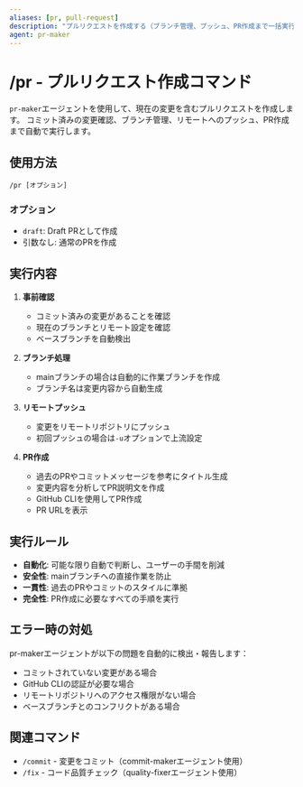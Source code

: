```yaml
---
aliases: [pr, pull-request]
description: "プルリクエストを作成する（ブランチ管理、プッシュ、PR作成まで一括実行）"
agent: pr-maker
---
```


# /pr - プルリクエスト作成コマンド

`pr-maker`エージェントを使用して、現在の変更を含むプルリクエストを作成します。
コミット済みの変更確認、ブランチ管理、リモートへのプッシュ、PR作成まで自動で実行します。

## 使用方法

```
/pr [オプション]
```

### オプション
- `draft`: Draft PRとして作成
- 引数なし: 通常のPRを作成

## 実行内容

1. **事前確認**
   - コミット済みの変更があることを確認
   - 現在のブランチとリモート設定を確認
   - ベースブランチを自動検出

2. **ブランチ処理**
   - mainブランチの場合は自動的に作業ブランチを作成
   - ブランチ名は変更内容から自動生成

3. **リモートプッシュ**
   - 変更をリモートリポジトリにプッシュ
   - 初回プッシュの場合は`-u`オプションで上流設定

4. **PR作成**
   - 過去のPRやコミットメッセージを参考にタイトル生成
   - 変更内容を分析してPR説明文を作成
   - GitHub CLIを使用してPR作成
   - PR URLを表示

## 実行ルール

- **自動化**: 可能な限り自動で判断し、ユーザーの手間を削減
- **安全性**: mainブランチへの直接作業を防止
- **一貫性**: 過去のPRやコミットのスタイルに準拠
- **完全性**: PR作成に必要なすべての手順を実行

## エラー時の対処

pr-makerエージェントが以下の問題を自動的に検出・報告します：

- コミットされていない変更がある場合
- GitHub CLIの認証が必要な場合
- リモートリポジトリへのアクセス権限がない場合
- ベースブランチとのコンフリクトがある場合

## 関連コマンド

- `/commit` - 変更をコミット（commit-makerエージェント使用）
- `/fix` - コード品質チェック（quality-fixerエージェント使用）
